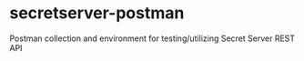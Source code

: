 # secretserver-postman
Postman collection and environment for testing/utilizing Secret Server REST API

